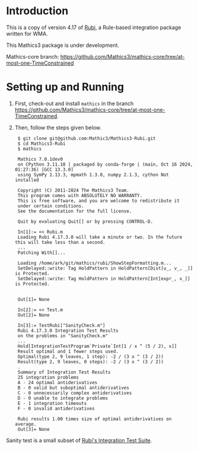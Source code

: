 # Introduction

This is a copy of version 4.17 of [Rubi](https://rulebasedintegration.org), a Rule-based integration package written for WMA.

This Mathics3 package is under development.

Mathics-core branch: https://github.com/Mathics3/mathics-core/tree/at-most-one-TimeConstrained

# Setting up and Running

1. First, check-out and install `mathics` in the branch https://github.com/Mathics3/mathics-core/tree/at-most-one-TimeConstrained.
1. Then, follow the steps given below.

        $ git clone git@github.com:Mathic3/Mathics3-Rubi.git
        $ cd Mathics3-Rubi
        $ mathics
        
        Mathics 7.0.1dev0
        on CPython 3.11.10 | packaged by conda-forge | (main, Oct 16 2024, 01:27:36) [GCC 13.3.0]
        using SymPy 1.13.3, mpmath 1.3.0, numpy 2.1.3, cython Not installed

        Copyright (C) 2011-2024 The Mathics3 Team.
        This program comes with ABSOLUTELY NO WARRANTY.
        This is free software, and you are welcome to redistribute it
        under certain conditions.
        See the documentation for the full license.

        Quit by evaluating Quit[] or by pressing CONTROL-D.

        In[1]:= << Rubi.m
        Loading Rubi 4.17.3.0 will take a minute or two. In the future this will take less than a second.
        ...
        Patching With[]...

        Loading /home/ark/git/mathics/rubi/ShowStepFormatting.m...
        SetDelayed::write: Tag HoldPattern in HoldPattern[Dist[u_, v_, _]] is Protected.
        SetDelayed::write: Tag HoldPattern in HoldPattern[Int[expr_, x_]] is Protected.


        Out[1]= None
        
        In[2]:= << Test.m
        Out[2]= None

        In[3]:= TestRubi["SanityCheck.m"]
        Rubi 4.17.3.0 Integration Test Results
        on the problems in "SanityCheck.m"
        ...
        Hold[IntegrationTestProgram`Private`Int[1 / x ^ (5 / 2), x]]
        Result optimal and 1 fewer steps used.
        Optimal(type 2, 9 leaves, 1 step): -2 / (3 x ^ (3 / 2))
        Result(type 2, 9 leaves, 0 steps): -2 / (3 x ^ (3 / 2))
        .
        Summary of Integration Test Results
        25 integration problems
        A - 24 optimal antiderivatives
        B - 0 valid but suboptimal antiderivatives
        C - 0 unnecessarily complex antiderivatives
        D - 0 unable to integrate problems
        E - 1 integration timeouts
        F - 0 invalid antiderivatives

        Rubi results 1.00 times size of optimal antiderivatives on average.
        Out[3]= None

Sanity test is a small subset of [Rubi's Integration Test Suite](https://rulebasedintegration.org/testProblems.html).

